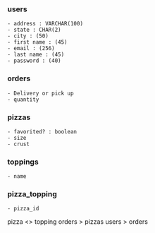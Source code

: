 ### users
    - address : VARCHAR(100)
    - state : CHAR(2)
    - city : (50)
    - first name : (45)
    - email : (256)
    - last name : (45)
    - password : (40)


### orders
    - Delivery or pick up
    - quantity

### pizzas
    - favorited? : boolean
    - size 
    - crust

### toppings
    - name

### pizza_topping
    - pizza_id

pizza <> topping
orders > pizzas
users > orders
